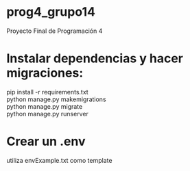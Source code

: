 # prog4_grupo14
Proyecto Final de Programación 4

# Instalar dependencias y hacer migraciones:
pip install -r requirements.txt <br>
python manage.py makemigrations <br>
python manage.py migrate <br>
python manage.py runserver

# Crear un .env
utiliza envExample.txt como template
